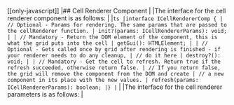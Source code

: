 [[only-javascript]]
|## Cell Renderer Component
|
|The interface for the cell renderer component is as follows:
|
|`ts |interface ICellRendererComp { | // Optional - Params for rendering. The same params that are passed to the cellRenderer function. | init?(params: ICellRendererParams): void; | | // Mandatory - Return the DOM element of the component, this is what the grid puts into the cell | getGui(): HTMLElement; | | // Optional - Gets called once by grid after rendering is finished - if your renderer needs to do any cleanup, | // do it here | destroy?(): void; | | // Mandatory - Get the cell to refresh. Return true if the refresh succeeded, otherwise return false. | // If you return false, the grid will remove the component from the DOM and create | // a new component in its place with the new values. | refresh(params: ICellRendererParams): boolean; |} |`
|
|The interface for the cell renderer parameters is as follows:
|
